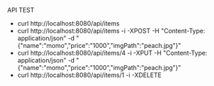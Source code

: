 API TEST
- curl http://localhost:8080/api/items
- curl http://localhost:8080/api/items -i -XPOST -H "Content-Type: application/json" -d "{\"name\":\"momo\",\"price\":\"1000\",\"imgPath\":\"peach.jpg\"}"
- curl http://localhost:8080/api/items/4 -i -XPUT -H "Content-Type: application/json" -d "{\"name\":\"momo\",\"price\":\"1000\",\"imgPath\":\"peach.jpg\"}"
- curl http://localhost:8080/api/items/1 -i -XDELETE